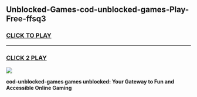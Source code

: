 
## Unblocked-Games-cod-unblocked-games-Play-Free-ffsq3
<h3>
<a href="https://premium76.site?title=cod-unblocked-games&ref=18A1">CLICK TO PLAY</a></h3>
<hr>

<h3>
<a href="https://premium76.site?title=cod-unblocked-games&ref=18A1">CLICK 2 PLAY</a>
  
</h3>

<a href="https://premium76.site?title=cod-unblocked-games&ref=18A1"><img src="https://clearcache.store/games.png"></a>


**cod-unblocked-games games unblocked: Your Gateway to Fun and Accessible Online Gaming**
